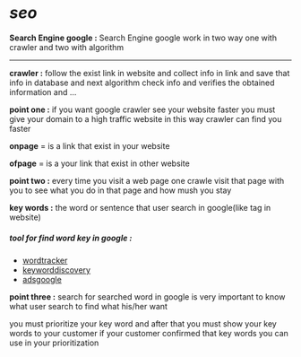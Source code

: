 # *seo*

**Search Engine google :**
Search Engine google work in two way one with crawler and two with algorithm

---

**crawler :**
follow the exist link in website and collect info in link and save that info in database and next algorithm check info and verifies the obtained information and ...

**point one :** if you want google crawler see your website faster you must give your domain to a high traffic website in this way crawler can find you faster 

**onpage** = is a link that exist in your website

**ofpage** = is a your link that exist in other website  

**point two :** every time you visit a web page one crawle visit that page with you to see what you do in that page and how mush you stay

**key words :** the word or sentence that user search in google(like tag in website)

##### tool for find word key in google :
+ [wordtracker](https://www.wordtracker.com/)
+ [keyworddiscovery](https://www.keyworddiscovery.com/)
+ [adsgoogle](https://ads.google.com/)

**point three :** search for searched word in google is very important to know what user search to find what his/her want

you must prioritize your key word and after that you must show your key words to your customer if your customer confirmed that key words you can use in your prioritization 
